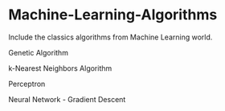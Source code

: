 # Machine-Learning-Algorithms
Include the classics algorithms from Machine Learning world.


Genetic Algorithm

k-Nearest Neighbors Algorithm

Perceptron

Neural Network - Gradient Descent
